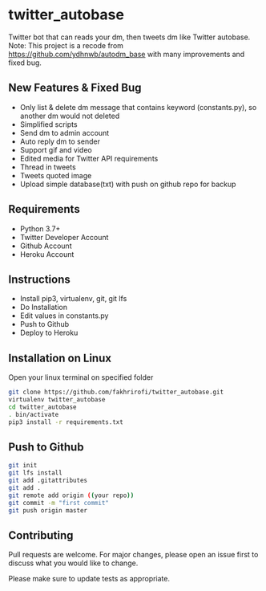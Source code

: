 # twitter_autobase
Twitter bot that can reads your dm, then tweets dm like Twitter autobase.<br>
Note: This project is a recode from https://github.com/ydhnwb/autodm_base with many improvements and fixed bug.

## New Features & Fixed Bug
- Only list & delete dm message that contains keyword (constants.py), so another dm would not deleted
- Simplified scripts
- Send dm to admin account
- Auto reply dm to sender
- Support gif and video
- Edited media for Twitter API requirements
- Thread in tweets
- Tweets quoted image
- Upload simple database(txt) with push on github repo for backup

## Requirements
- Python 3.7+
- Twitter Developer Account
- Github Account
- Heroku Account

## Instructions
- Install pip3, virtualenv, git, git lfs
- Do Installation
- Edit values in constants.py
- Push to Github
- Deploy to Heroku

## Installation on Linux
Open your linux terminal on specified folder<br>
```bash
git clone https://github.com/fakhrirofi/twitter_autobase.git
virtualenv twitter_autobase
cd twitter_autobase
. bin/activate
pip3 install -r requirements.txt
```
## Push to Github
```bash
git init
git lfs install
git add .gitattributes
git add .
git remote add origin ((your repo))
git commit -m "first commit"
git push origin master
```

## Contributing
Pull requests are welcome. For major changes, please open an issue first to discuss what you would like to change.

Please make sure to update tests as appropriate.

